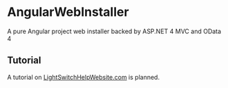 # AngularWebInstaller
A pure Angular project web installer backed by ASP.NET 4 MVC and OData 4

## Tutorial

A tutorial on [LightSwitchHelpWebsite.com](http://LightSwitchHelpWebsite.com) is planned.
